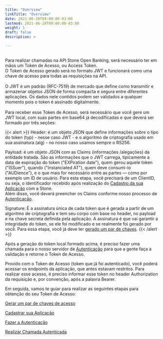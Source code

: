 ```yaml
---
title: "Overview"
linkTitle: "Overview"
date: 2021-06-28T09:00:00-03:00
lastmod: 2021-06-28T09:00:00-03:00
weight: 1
draft: false
description: >

---
```

<br>
Para realizar chamadas na API Stone Open Banking, será necessário ter em mãos um Token de Acesso, ou Access Token. 
<br>O Token de Acesso gerado será no formato JWT e funcionará como uma chave de acesso para todas as requisições na API. 

<br>
<br>
O JWT é um padrão (RFC-7519) de mercado que define como transmitir e armazenar objetos JSON de forma compacta e segura entre diferentes aplicações. Os dados nele contidos podem ser validados a qualquer momento pois o token é assinado digitalmente.

<br>
<br>
Para receber esse Token de Acesso, será necessário que você gere um  JWT local, com suas partes em base64 já decodificadas e que deverá ser formado por três seções:

{{< alert >}}
Header: é um objeto JSON que define informações sobre o tipo do token (typ) - nesse caso JWT - e o algoritmo de criptografia usado em sua assinatura (alg) - no nosso caso usamos sempre o RS256. 

Payload: é um objeto JSON com as Claims (informações /alegações) da entidade tratada. São as informações que o JWT carrega, tipicamente a data de expiração do token ("EXPiration date"), quem gerou aquele token ("ISSuer"), quando ("Instanciated AT"), quem deve consumi-lo ("AUDience"), e o que mais for necessário entre as partes — como por exemplo um ID de usuário. Para esta etapa, você precisará de um ClientID, ou seja, o identificador recebido após realização do [Cadastro da sua Aplicação](/docs/guias/token-de-acesso/cadastro-da-aplicacao/) com a Stone. <br>Além disso, você deverá preencher os Claims conforme nosso processo de [Autenticação](/docs/guias/token-de-acesso/autenticacao/). 

Signature: É a assinatura única de cada token que é gerada a partir de um algoritmo de criptografia e tem seu corpo com base no header, no payload e na chave secreta definida pela aplicação. A assinatura é que vai garantir a integridade do token, se ele foi modificado e se realmente foi gerado por você. Para essa etapa, você já deve ter [gerado um par de chaves](/docs/guias/token-de-acesso/gerar-chaves-de-acesso/). 
{{< /alert >}}


Após a geração do token local formado acima, é preciso fazer uma chamada para o nosso servidor de [Autenticação](/docs/guias/token-de-acesso/autenticacao/) para que a gente faça a validação e retorne o Token de Acesso.

Provido com o Token de Acesso (token que já foi autenticado), você poderá acessar os endpoints da aplicação, que antes estavam restritos. Para realizar esse acesso, é preciso informar esse token no header Authorization da requisição e, por convenção, após a palavra Bearer. 

Em seguida, vamos te guiar para realizar as seguintes etapas para obtenção do seu Token de Acesso:

[Gerar um par de chaves de acesso](/docs/guias/token-de-acesso/gerar-chaves-de-acesso/)

[Cadastrar  sua Aplicação](/docs/guias/token-de-acesso/cadastro-da-aplicacao/)

[Fazer a Autenticação](/docs/guias/token-de-acesso/autenticacao/)

[Realizar Chamada Autenticada](/docs/guias/token-de-acesso/chamada-autenticada/)
